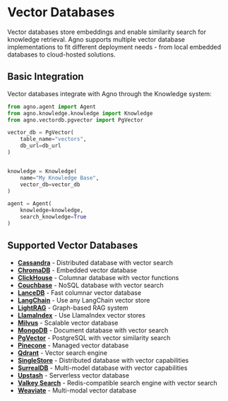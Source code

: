 # Vector Databases

Vector databases store embeddings and enable similarity search for knowledge retrieval. Agno supports multiple vector database implementations to fit different deployment needs - from local embedded databases to cloud-hosted solutions.

## Basic Integration

Vector databases integrate with Agno through the Knowledge system:

```python
from agno.agent import Agent
from agno.knowledge.knowledge import Knowledge
from agno.vectordb.pgvector import PgVector

vector_db = PgVector(
    table_name="vectors", 
    db_url=db_url
)


knowledge = Knowledge(
    name="My Knowledge Base",
    vector_db=vector_db
)

agent = Agent(
    knowledge=knowledge, 
    search_knowledge=True
)
```

## Supported Vector Databases

- **[Cassandra](./cassandra_db/)** - Distributed database with vector search
- **[ChromaDB](./chroma_db/)** - Embedded vector database
- **[ClickHouse](./clickhouse_db/)** - Columnar database with vector functions
- **[Couchbase](./couchbase_db/)** - NoSQL database with vector search
- **[LanceDB](./lance_db/)** - Fast columnar vector database
- **[LangChain](./langchain/)** - Use any LangChain vector store
- **[LightRAG](./lightrag/)** - Graph-based RAG system
- **[LlamaIndex](./llamaindex_db/)** - Use LlamaIndex vector stores
- **[Milvus](./milvus_db/)** - Scalable vector database
- **[MongoDB](./mongo_db/)** - Document database with vector search
- **[PgVector](./pgvector/)** - PostgreSQL with vector similarity search
- **[Pinecone](./pinecone_db/)** - Managed vector database
- **[Qdrant](./qdrant_db/)** - Vector search engine
- **[SingleStore](./singlestore_db/)** - Distributed database with vector capabilities
- **[SurrealDB](./surrealdb/)** - Multi-model database with vector capabilities
- **[Upstash](./upstash_db/)** - Serverless vector database
- **[Valkey Search](./valkey_db/)** - Redis-compatible search engine with vector search
- **[Weaviate](./weaviate_db/)** - Multi-modal vector database